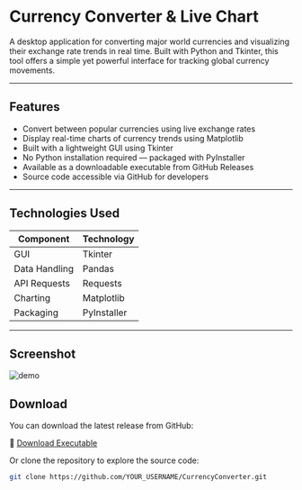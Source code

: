 # Currency Converter & Live Chart

A desktop application for converting major world currencies and visualizing their exchange rate trends in real time. Built with Python and Tkinter, this tool offers a simple yet powerful interface for tracking global currency movements.

---

## Features

- Convert between popular currencies using live exchange rates
- Display real-time charts of currency trends using Matplotlib
- Built with a lightweight GUI using Tkinter
- No Python installation required — packaged with PyInstaller
- Available as a downloadable executable from GitHub Releases
- Source code accessible via GitHub for developers

---

## Technologies Used

| Component     | Technology               |
|---------------|--------------------------|
| GUI           | Tkinter                  |
| Data Handling | Pandas                   |
| API Requests  | Requests                 |
| Charting      | Matplotlib               |
| Packaging     | PyInstaller              |

---

## Screenshot

![demo](screenshot.png)



## Download

You can download the latest release from GitHub:

🔗 [Download Executable](YOUR_RELEASE_LINK_HERE)

Or clone the repository to explore the source code:

```bash
git clone https://github.com/YOUR_USERNAME/CurrencyConverter.git




















